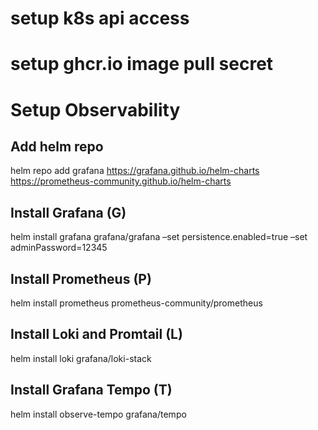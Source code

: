 # setup k8s api access


# setup ghcr.io image pull secret


# Setup Observability 

## Add helm repo
helm repo add grafana https://grafana.github.io/helm-charts
https://prometheus-community.github.io/helm-charts

## Install Grafana (G)
helm install grafana grafana/grafana –set persistence.enabled=true  –set adminPassword=12345

## Install Prometheus (P)
helm install prometheus prometheus-community/prometheus

## Install Loki and Promtail (L)
helm install loki grafana/loki-stack

## Install Grafana Tempo (T)
helm install observe-tempo grafana/tempo





